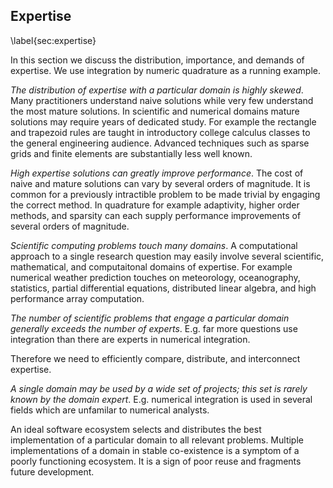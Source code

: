 
Expertise
---------

\label{sec:expertise}

In this section we discuss the distribution, importance, and demands of expertise.  We use integration by numeric quadrature as a running example.

*The distribution of expertise with a particular domain is highly skewed*.  Many practitioners understand naive solutions while very few understand the most mature solutions.  In scientific and numerical domains mature solutions may require years of dedicated study.  For example the rectangle and trapezoid rules are taught in introductory college calculus classes to the general engineering audience.  Advanced techniques such as sparse grids and finite elements are substantially less well known.

*High expertise solutions can greatly improve performance*.  The cost of naive and mature solutions can vary by several orders of magnitude.  It is common for a previously intractible problem to be made trivial by engaging the correct method.  In quadrature for example adaptivity, higher order methods, and sparsity can each supply performance improvements of several orders of magnitude.

*Scientific computing problems touch many domains*.  A computational approach to a single research question may easily involve several scientific, mathematical, and computaitonal domains of expertise.  For example numerical weather prediction touches on meteorology, oceanography, statistics, partial differential equations, distributed linear algebra, and high performance array computation.

*The number of scientific problems that engage a particular domain generally exceeds the number of experts*.  E.g. far more questions use integration than there are experts in numerical integration.

Therefore we need to efficiently compare, distribute, and interconnect expertise.

*A single domain may be used by a wide set of projects; this set is rarely known by the domain expert*.  E.g. numerical integration is used in several fields which are unfamilar to numerical analysts.

An ideal software ecosystem selects and distributes the best implementation of a particular domain to all relevant problems.  Multiple implementations of a domain in stable co-existence is a symptom of a poorly functioning ecosystem.  It is a sign of poor reuse and fragments future development.
